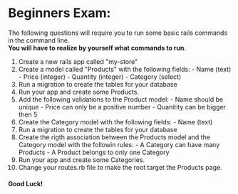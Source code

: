 # Beginners Exam:

  The following questions will require you to run some basic rails commands in the command line.  
  **You will have to realize by yourself what commands to run**.

  1. Create a new rails app called "my-store"
  2. Create a model called "Products" with the following fields:
    - Name (text)
    - Price (integer)
    - Quantity (integer)
    - Category (select)
  3. Run a migration to create the tables for your database
  4. Run your app and create some Products.
  5. Add the following validations to the Product model:
    - Name should be unique
    - Price can only be a positive number
    - Quanitity can be bigger then 5
  6. Create the Category model with the following fields:
    - Name (text)
  7. Run a migration to create the tables for your database
  8. Create the rigth association between the Products model and the Category model with the followin rules:
    - A Category can have many Products
    - A Product belongs to only one Category
  9. Run your app and create some Categories.
  10. Change your routes.rb file to make the root target the Products page.


#### Good Luck!